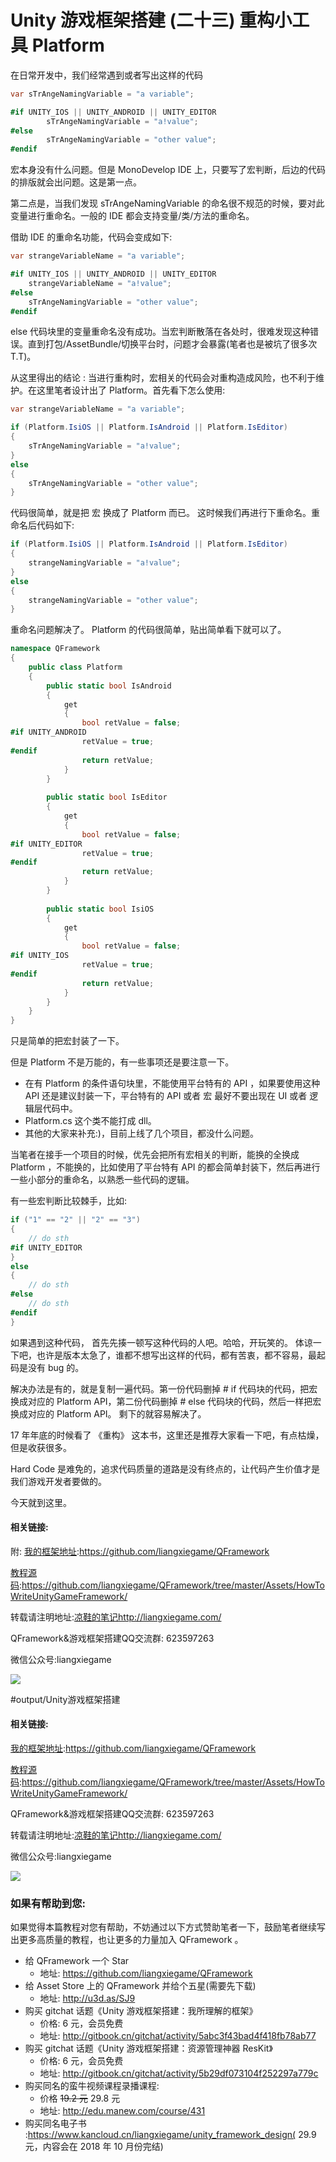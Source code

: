 # Unity 游戏框架搭建 (二十三)  重构小工具 Platform


在日常开发中，我们经常遇到或者写出这样的代码

``` csharp
var sTrAngeNamingVariable = "a variable";

#if UNITY_IOS || UNITY_ANDROID || UNITY_EDITOR
		sTrAngeNamingVariable = "a!value";
#else
		sTrAngeNamingVariable = "other value";
#endif
```
宏本身没有什么问题。但是 MonoDevelop IDE  上，只要写了宏判断，后边的代码的排版就会出问题。这是第一点。

第二点是，当我们发现 sTrAngeNamingVariable 的命名很不规范的时候，要对此变量进行重命名。一般的 IDE 都会支持变量/类/方法的重命名。

借助 IDE 的重命名功能，代码会变成如下:
``` csharp
var strangeVariableName = "a variable";

#if UNITY_IOS || UNITY_ANDROID || UNITY_EDITOR
	strangeVariableName = "a!value";
#else
	sTrAngeNamingVariable = "other value";
#endif
```

else 代码块里的变量重命名没有成功。当宏判断散落在各处时，很难发现这种错误。直到打包/AssetBundle/切换平台时，问题才会暴露(笔者也是被坑了很多次T.T)。

从这里得出的结论 : 当进行重构时，宏相关的代码会对重构造成风险，也不利于维护。在这里笔者设计出了 Platform。首先看下怎么使用:
``` csharp
var strangeVariableName = "a variable";

if (Platform.IsiOS || Platform.IsAndroid || Platform.IsEditor)
{
	sTrAngeNamingVariable = "a!value";
}
else
{
	sTrAngeNamingVariable = "other value";
}
```
代码很简单，就是把 宏 换成了 Platform 而已。
这时候我们再进行下重命名。重命名后代码如下:
``` csharp
if (Platform.IsiOS || Platform.IsAndroid || Platform.IsEditor)
{
	strangeNamingVariable = "a!value";
}
else
{
	strangeNamingVariable = "other value";
}
```
重命名问题解决了。
Platform 的代码很简单，贴出简单看下就可以了。
``` csharp
namespace QFramework
{
	public class Platform
	{
		public static bool IsAndroid
		{
			get
			{
				bool retValue = false;
#if UNITY_ANDROID
                retValue = true;    
#endif
				return retValue;
			}
		}
         
		public static bool IsEditor
		{
			get
			{
				bool retValue = false;
#if UNITY_EDITOR
				retValue = true;    
#endif
				return retValue;
			}
		}
        
		public static bool IsiOS
		{
			get
			{
				bool retValue = false;
#if UNITY_IOS
				retValue = true;    
#endif
				return retValue;
			}
		}
	}
}
```

只是简单的把宏封装了一下。

但是  Platform 不是万能的，有一些事项还是要注意一下。

* 在有 Platform 的条件语句块里，不能使用平台特有的  API ，如果要使用这种 API 还是建议封装一下，平台特有的 API 或者 宏 最好不要出现在 UI 或者 逻辑层代码中。
* Platform.cs 这个类不能打成 dll。
* 其他的大家来补充:)，目前上线了几个项目，都没什么问题。

当笔者在接手一个项目的时候，优先会把所有宏相关的判断，能换的全换成  Platform ，不能换的，比如使用了平台特有 API 的都会简单封装下，然后再进行一些小部分的重命名，以熟悉一些代码的逻辑。

有一些宏判断比较棘手，比如:
``` csharp
if ("1" == "2" || "2" == "3")
{
	// do sth
#if UNITY_EDITOR
}
else
{
	// do sth	
#else
	// do sth
#endif
}
```
如果遇到这种代码，
首先先揍一顿写这种代码的人吧。哈哈，开玩笑的。
体谅一下吧，也许是版本太急了，谁都不想写出这样的代码，都有苦衷，都不容易，最起码是没有 bug 的。

解决办法是有的，就是复制一遍代码。第一份代码删掉 # if 代码块的代码，把宏换成对应的  Platform API，第二份代码删掉  # else 代码块的代码，然后一样把宏换成对应的 Platform API。 剩下的就容易解决了。

17 年年底的时候看了 《重构》 这本书，这里还是推荐大家看一下吧，有点枯燥，但是收获很多。

Hard Code 是难免的，追求代码质量的道路是没有终点的，让代码产生价值才是我们游戏开发者要做的。

今天就到这里。

#### 相关链接:

附: [我的框架地址](https://github.com/liangxiegame/QFramework):https://github.com/liangxiegame/QFramework

[教程源码](https://github.com/liangxiegame/QFramework/tree/master/Assets/HowToWriteUnityGameFramework):https://github.com/liangxiegame/QFramework/tree/master/Assets/HowToWriteUnityGameFramework/

转载请注明地址:[凉鞋的笔记](http://liangxiegame.com/)http://liangxiegame.com/

QFramework&游戏框架搭建QQ交流群: 623597263

微信公众号:liangxiegame

![](http://liangxiegame.com/content/images/2017/06/qrcode_for_gh_32f0f3669ac8_430.jpg)

#output/Unity游戏框架搭建

#### 相关链接:

[我的框架地址](https://github.com/liangxiegame/QFramework):https://github.com/liangxiegame/QFramework

[教程源码](https://github.com/liangxiegame/QFramework/tree/master/Assets/HowToWriteUnityGameFramework):https://github.com/liangxiegame/QFramework/tree/master/Assets/HowToWriteUnityGameFramework/

QFramework&游戏框架搭建QQ交流群: 623597263

转载请注明地址:[凉鞋的笔记](http://liangxiegame.com/)http://liangxiegame.com/

微信公众号:liangxiegame

![](http://liangxiegame.com/content/images/2017/06/qrcode_for_gh_32f0f3669ac8_430.jpg)

### 如果有帮助到您:

如果觉得本篇教程对您有帮助，不妨通过以下方式赞助笔者一下，鼓励笔者继续写出更多高质量的教程，也让更多的力量加入 QFramework 。

- 给 QFramework 一个 Star
  - 地址: https://github.com/liangxiegame/QFramework
- 给 Asset Store 上的 QFramework 并给个五星(需要先下载)
  - 地址: http://u3d.as/SJ9
- 购买 gitchat 话题《Unity 游戏框架搭建：我所理解的框架》
  - 价格: 6 元，会员免费
  - 地址:  http://gitbook.cn/gitchat/activity/5abc3f43bad4f418fb78ab77
- 购买 gitchat 话题《Unity 游戏框架搭建：资源管理神器 ResKit》
  - 价格: 6 元，会员免费
  - 地址:  http://gitbook.cn/gitchat/activity/5b29df073104f252297a779c
- 购买同名的蛮牛视频课程录播课程:
  - 价格 ~~19.2 元~~ 29.8 元
  - 地址: http://edu.manew.com/course/431 
- 购买同名电子书 :https://www.kancloud.cn/liangxiegame/unity_framework_design( 29.9 元，内容会在 2018 年 10 月份完结)